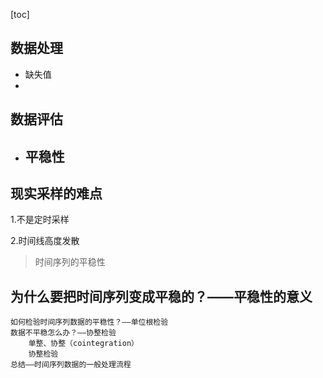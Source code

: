 [toc]
 ## 数据处理
 - 缺失值
 - 
 ## 数据评估
 - ## 平稳性
 
## 现实采样的难点
1.不是定时采样

 2.时间线高度发散
>时间序列的平稳性

   ## 为什么要把时间序列变成平稳的？——平稳性的意义
    如何检验时间序列数据的平稳性？——单位根检验
    数据不平稳怎么办？——协整检验
        单整、协整（cointegration）
        协整检验
    总结——时间序列数据的一般处理流程

